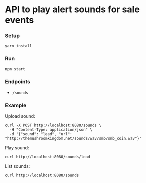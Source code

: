 # API to play alert sounds for sale events

### Setup

```
yarn install
```

### Run

```
npm start
```

### Endpoints

- `/sounds`

### Example

Upload sound:
```
curl -X POST http://localhost:8080/sounds \
  -H "Content-Type: application/json" \
  -d '{"sound": "lead", "url": "http://themushroomkingdom.net/sounds/wav/smb/smb_coin.wav"}'
```

Play sound:
```
curl http://localhost:8080/sounds/lead
```

List sounds:
```
curl http://localhost:8080/sounds
```
